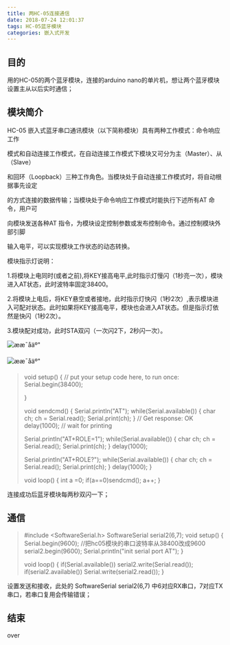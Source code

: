 ```yaml
---
title: 两HC-05连接通信
date: 2018-07-24 12:01:37
tags: HC-05蓝牙模块
categories: 嵌入式开发
---
```


目的
---
用的HC-05的两个蓝牙模块，连接的arduino nano的单片机，想让两个蓝牙模块设置主从以后实时通信；

模块简介
---
HC-05 嵌入式蓝牙串口通讯模块（以下简称模块）具有两种工作模式：命令响应工作

模式和自动连接工作模式，在自动连接工作模式下模块又可分为主（Master）、从（Slave）

和回环（Loopback）三种工作角色。当模块处于自动连接工作模式时，将自动根据事先设定

的方式连接的数据传输；当模块处于命令响应工作模式时能执行下述所有AT 命令，用户可

向模块发送各种AT 指令，为模块设定控制参数或发布控制命令。通过控制模块外部引脚

输入电平，可以实现模块工作状态的动态转换。

模块指示灯说明：

1.将模块上电同时(或者之前),将KEY接高电平,此时指示灯慢闪（1秒亮一次），模块进入AT状态，此时波特率固定38400。

2.将模块上电后，将KEY悬空或者接地，此时指示灯快闪（1秒2次）,表示模块进入可配对状态。此时如果将KEY接高电平，模块也会进入AT状态。但是指示灯依然是快闪（1秒2次）。

3.模块配对成功，此时STA双闪（一次闪2下，2秒闪一次）。

![ææ¯åäº"](http://s3.51cto.com/wyfs02/M00/5A/11/wKioL1T1m2iwUZBDAAFEebozxZc035.jpg) 

![ææ¯åäº"](http://s3.51cto.com/wyfs02/M00/5A/15/wKiom1T1mlXC9nisAAEnDPt0LV0348.jpg) 



> void setup() {
>   // put your setup code here, to run once:
>   Serial.begin(38400);
>
> }
>
> void sendcmd()
> {
>     Serial.println("AT");
>   while(Serial.available())
>   {
>     char ch;
>     ch = Serial.read();
>     Serial.print(ch);
>   } // Get response: OK
>   delay(1000); // wait for printing 
>
>
>   Serial.println("AT+ROLE=1");
>   while(Serial.available())
>   {
>     char ch;
>     ch = Serial.read();
>     Serial.print(ch);
>   }
>   delay(1000);
>
>   Serial.println("AT+ROLE?");
>   while(Serial.available())
>   {
>     char ch;
>     ch = Serial.read();
>     Serial.print(ch);
>   }
>   delay(1000);
> }
>
>
> void loop() {
>   int a  =0;
>   if(a==0)sendcmd();
>   a++;
> }

连接成功后蓝牙模块每两秒双闪一下；

通信
---

> #include <SoftwareSerial.h>
> SoftwareSerial serial2(6,7);
> void setup() {
>   Serial.begin(9600);
>   //把hc05模块的串口波特率从38400改成9600
>   serial2.begin(9600);
>   Serial.println("init serial port AT");
> }
>
> void loop() {
>   if(Serial.available())
>     serial2.write(Serial.read());
>   if(serial2.available())
>     Serial.write(serial2.read());
> }

设置发送和接收，此处的 SoftwareSerial serial2(6,7) 中6对应RX串口，7对应TX串口，若串口复用会传输错误；

结束
---

over